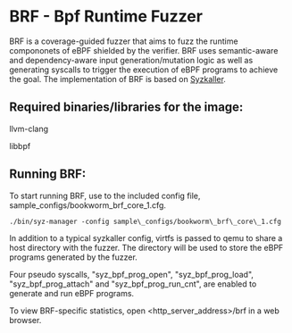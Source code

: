 # BRF - Bpf Runtime Fuzzer

BRF is a coverage-guided fuzzer that aims to fuzz the runtime compononets of eBPF shielded by the verifier. BRF uses semantic-aware and dependency-aware input generation/mutation logic as well as generating syscalls to trigger the execution of eBPF programs to achieve the goal. The implementation of BRF is based on [Syzkaller](https://github.com/google/syzkaller).

## Required binaries/libraries for the image:

llvm-clang

libbpf

## Running BRF:

To start running BRF, use to the included config file, sample\_configs/bookworm\_brf\_core\_1.cfg. 
```
./bin/syz-manager -config sample\_configs/bookworm\_brf\_core\_1.cfg
```

In addition to a typical syzkaller config, virtfs is passed to qemu to share a host directory with the fuzzer. The directory will be used to store the eBPF programs generated by the fuzzer.

Four pseudo syscalls, "syz\_bpf\_prog\_open", "syz\_bpf\_prog\_load", "syz\_bpf\_prog\_attach" and "syz\_bpf\_prog\_run\_cnt", are enabled to generate and run eBPF programs.

To view BRF-specific statistics, open <http_server_address>/brf in a web browser.
